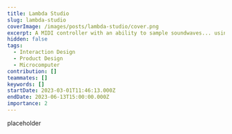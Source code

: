 ```yaml
---
title: Lambda Studio
slug: lambda-studio
coverImage: /images/posts/lambda-studio/cover.png
excerpt: A MIDI controller with an ability to sample soundwaves... using a barcode reader!
hidden: false
tags:
  - Interaction Design
  - Product Design
  - Microcomputer
contribution: []
teammates: []
keywords: []
startDate: 2023-03-01T11:46:13.000Z
endDate: 2023-06-13T15:00:00.000Z
importance: 2
---
```


placeholder

